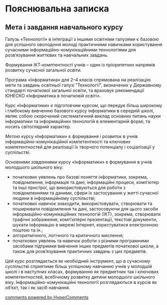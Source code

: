 <div id="hypercomments_widget" class="js-hypercomments-widget invisible"></div>

Пояснювальна записка
=============================================
## Мета і завдання навчального курсу
<p>Галузь «Технології» в інтеграції з іншими освітніми галузями є базовою для успішного оволодіння молоді практичними навичками користування сучасними інформаційно-комунікаційними технологіями для розв‘язування життєвих та навчальних завдань.</p>
<p>Формування ІКТ-комптентності учнів – один із пріоритетних напрямів розвитку сучасної загальної освіти.</p>
<p>Програма «Інформатика» для 2–4 класів спрямована на реалізацію мети та завдань освітньої галузі "Технології", визначених у Державному стандарті початкової загальної освіти, та враховує рекомендації ЮНЕСКО «Інформатика в початковій освіті». </p> 
<p>Курс «Інформатики»<i> є підготовчим курсом</i>, що передує більш широкому і глибокому вивченню базового курсу інформатики в середній школі, являє собою скорочений систематичний виклад основних питань науки інформатики та інформаційних технологій в елементарній формі, та носить світоглядний характер.</p>
<p><i>Метою</i> курсу «Інформатики» є формування і розвиток в учнів інформаційно-комунікаційної компетентності та ключових компетентностей для реалізації їх творчого потенціалу і соціалізації у суспільстві. </p>
<p><i>Основними завданнями</i> курсу «Інформатики» є формування в учнів молодшого шкільного віку:<br>
<ul>
<li>початкових уявлень про базові поняття інформатики, зокрема, повідомлення, інформація та дані, інформаційні процеси, комп’ютер та інші пристрої, що використовуються для роботи з повідомленнями та даними, сфери їх застосування у житті сучасної людини в інформаційному суспільстві;</li>
<li>початкових навичок знаходити, використовувати, створювати та поширювати повідомлення та дані, застосовуючи для цього засоби інформаційно-комунікаційних технологій (ІКТ), зокрема, створювати графічні зображення, комп’ютерні презентації, текстові документи, шукати інформацію в мережі Інтернет, користуватися електронною поштою та ін.;</li>
<li>алгоритмічного, логічного та критичного мислення;</li>
<li>початкових уявлень та навичок роботи з різними програмними засобами підтримки вивчення інших предметів початкової школи, а також для розв’язування практичних завдань з цих предметів.</li>
</ul>
<p>Цей курс розглядається як необхідний інструмент, що в сучасному суспільстві сприятиме більш успішному навчанню учнів у молодшій школі і в наступних класах, формуванню як предметних так і ключових компетентностей, всебічному розвитку дитини молодшого шкільного віку. Інформаційно-комунікаційні технології розглядаються в курсів як об’єкт, так і як засіб навчання.</p>

<div class="js-hypercomments-container">
<a href="http://hypercomments.com" class="hc-link" title="comments widget">comments powered by HyperComments</a>
</div>